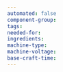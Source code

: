 ```yaml
---
automated: false
component-group: 
tags: 
needed-for: 
ingredients: 
machine-type: 
machine-voltage: 
base-craft-time:
---
```

